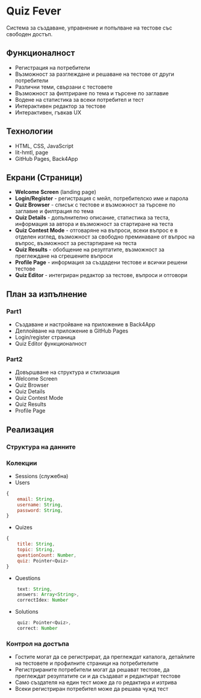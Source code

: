 # Quiz Fever
Система за създаване, управнение и попълване на тестове със свободен достъп.

## Функционалност
* Регистрация на потребители
* Възможност за разглеждане и решаване на тестове от други потребители
* Различни теми, свързани с тестовете
* Възможност за филтриране по тема и търсене по заглавие
* Водене на статистика за всеки потребител и тест
* Интерактивен редактор за тестове
* Интерактивен, гъвкав UX

## Технологии
* HTML, CSS, JavaScript
* lit-hmtl, page
* GitHub Pages, Back4App

## Екрани (Страници)
* **Welcome Screen** (landing page)
* **Login/Register** - регистрация с мейл, потребителско име и парола
* **Quiz Browser** - списък с тестове и възможност за търсене по заглавие и филтрация по тема
* **Quiz Details** - допълнително описание, статистика за теста, информация за автора и възможност за стартиране на теста
* **Quiz Contest Mode** - отговаряне на въпроси, всеки въпрос е в отделен изглед, възможност за свободно преминаване от въпрос на въпрос, възможност за рестартиране на теста
* **Quiz Results** - обобщение на резултатите, възможност за преглеждане на сгрешените въпроси
* **Profile Page** - информация за създадени тестове и всички решени тестове
* **Quiz Editor** - интегриран редактор за тестове, въпроси и отговори

## План за изпълнение
### Part1
* Създаване и настройване на приложение в Back4App
* Деплойване на приложение в GitHub Pages
* Login/register страница
* Quiz Editor функционалност


### Part2
* Довършване на структура и стилизация
* Welcome Screen
* Quiz Browser
* Quiz Details
* Quiz Contest Mode
* Quiz Results
* Profile Page

## Реализация
### Структура на данните
### Колекции
* Sessions (служебна)
* Users
```javascript
{
    email: String,
    username: String,
    password: String,
}
```
* Quizes
```javascript
{
    title: String,
    topic: String,
    questionCount: Number,
    quiz: Pointer<Quiz>
}
```
* Questions
```javascript
    text: String,
    answers: Array<String>,
    correctIdex: Number
```
* Solutions
```javascript
    quiz: Pointer<Quiz>,
    correct: Number
```

### Контрол на достъпа
* Гостите могат да се регистрират, да преглеждат каталога, детайлите на тестовете и профилните страници на потребителите
* Регистрираните потребители могат да решават тестове, да преглеждат резултатите си и да създават и редактират тестове
* Само създателя на един тест може да го редактира и изтрива
* Всеки регистриран потребител може да решава чужд тест